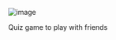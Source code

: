 ![image](https://user-images.githubusercontent.com/61356329/148624140-9a49796c-157b-49cf-a8d0-93bf486059ff.png)

Quiz game to play with friends
